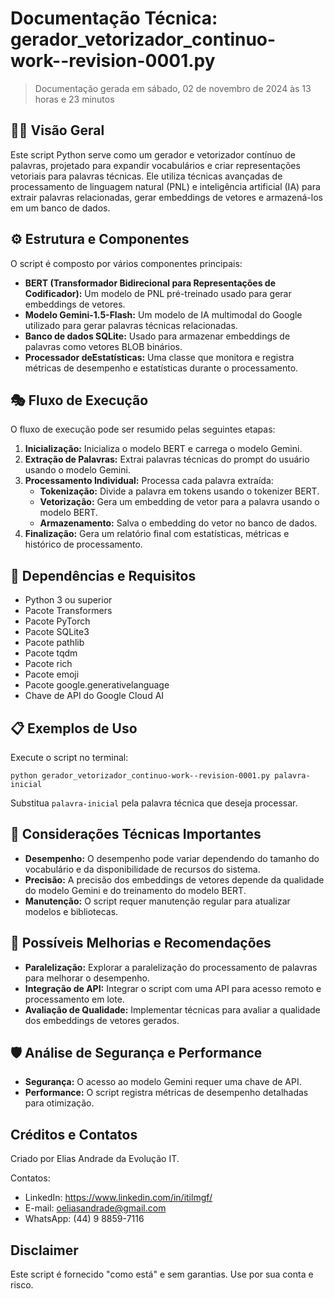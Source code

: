 # Documentação Técnica: gerador_vetorizador_continuo-work--revision-0001.py

> Documentação gerada em sábado, 02 de novembro de 2024 às 13 horas e 23 minutos

## :man_technologist: Visão Geral

Este script Python serve como um gerador e vetorizador contínuo de palavras, projetado para expandir vocabulários e criar representações vetoriais para palavras técnicas. Ele utiliza técnicas avançadas de processamento de linguagem natural (PNL) e inteligência artificial (IA) para extrair palavras relacionadas, gerar embeddings de vetores e armazená-los em um banco de dados.

## ⚙️ Estrutura e Componentes

O script é composto por vários componentes principais:

- **BERT (Transformador Bidirecional para Representações de Codificador):** Um modelo de PNL pré-treinado usado para gerar embeddings de vetores.
- **Modelo Gemini-1.5-Flash:** Um modelo de IA multimodal do Google utilizado para gerar palavras técnicas relacionadas.
- **Banco de dados SQLite:** Usado para armazenar embeddings de palavras como vetores BLOB binários.
- **Processador deEstatísticas:** Uma classe que monitora e registra métricas de desempenho e estatísticas durante o processamento.

## 🎭 Fluxo de Execução

O fluxo de execução pode ser resumido pelas seguintes etapas:

1. **Inicialização:** Inicializa o modelo BERT e carrega o modelo Gemini.
2. **Extração de Palavras:** Extrai palavras técnicas do prompt do usuário usando o modelo Gemini.
3. **Processamento Individual:** Processa cada palavra extraída:
    - **Tokenização:** Divide a palavra em tokens usando o tokenizer BERT.
    - **Vetorização:** Gera um embedding de vetor para a palavra usando o modelo BERT.
    - **Armazenamento:** Salva o embedding do vetor no banco de dados.
4. **Finalização:** Gera um relatório final com estatísticas, métricas e histórico de processamento.

## 🔌 Dependências e Requisitos

- Python 3 ou superior
- Pacote Transformers
- Pacote PyTorch
- Pacote SQLite3
- Pacote pathlib
- Pacote tqdm
- Pacote rich
- Pacote emoji
- Pacote google.generativelanguage
- Chave de API do Google Cloud AI

## :clipboard: Exemplos de Uso

Execute o script no terminal:

```
python gerador_vetorizador_continuo-work--revision-0001.py palavra-inicial
```

Substitua `palavra-inicial` pela palavra técnica que deseja processar.

## 🧠 Considerações Técnicas Importantes

- **Desempenho:** O desempenho pode variar dependendo do tamanho do vocabulário e da disponibilidade de recursos do sistema.
- **Precisão:** A precisão dos embeddings de vetores depende da qualidade do modelo Gemini e do treinamento do modelo BERT.
- **Manutenção:** O script requer manutenção regular para atualizar modelos e bibliotecas.

## 🚀 Possíveis Melhorias e Recomendações

- **Paralelização:** Explorar a paralelização do processamento de palavras para melhorar o desempenho.
- **Integração de API:** Integrar o script com uma API para acesso remoto e processamento em lote.
- **Avaliação de Qualidade:** Implementar técnicas para avaliar a qualidade dos embeddings de vetores gerados.

## 🛡️ Análise de Segurança e Performance

- **Segurança:** O acesso ao modelo Gemini requer uma chave de API.
- **Performance:** O script registra métricas de desempenho detalhadas para otimização.

## Créditos e Contatos

Criado por Elias Andrade da Evolução IT.

Contatos:
- LinkedIn: https://www.linkedin.com/in/itilmgf/
- E-mail: oeliasandrade@gmail.com
- WhatsApp: (44) 9 8859-7116

## Disclaimer

Este script é fornecido "como está" e sem garantias. Use por sua conta e risco.